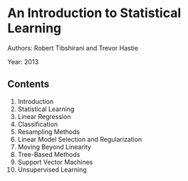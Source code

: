# An Introduction to Statistical Learning

Authors: Robert Tibshirani and Trevor Hastie

Year: 2013

## Contents

1. Introduction
2. Statistical Learning
3. Linear Regression
4. Classification
5. Resampling Methods
6. Linear Model Selection and Regularization
7. Moving Beyond Linearity
8. Tree-Based Methods
9. Support Vector Machines
10. Unsupervised Learning

